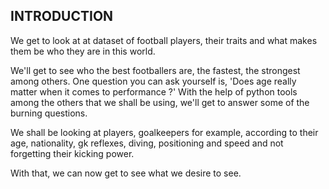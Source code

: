 ## INTRODUCTION

We get to look at at dataset of football players, their traits and what makes them be who they are in this world.

We'll get to see who the best footballers are, the fastest, the strongest among others. One question you can ask yourself is, 'Does age really matter when it comes to performance ?'
With the help of python tools among the others that we shall be using, we'll get to answer some of the burning questions.

We shall be looking at players, goalkeepers for example, according to their age, nationality, gk reflexes, diving, positioning and speed and not forgetting their kicking power.

With that, we can now get to see what we desire to see.
